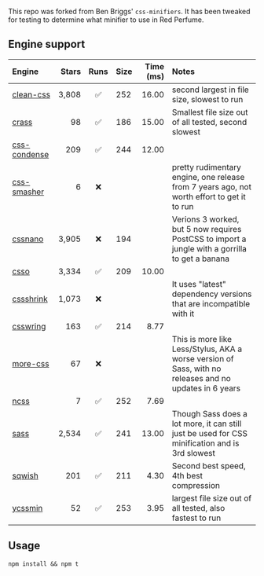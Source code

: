 This repo was forked from Ben Briggs' `css-minifiers`. It has been tweaked for testing to determine what minifier to use in Red Perfume.

## Engine support

Engine                                                    | Stars | Runs | Size | Time (ms) | Notes
:--                                                       | --:   | :--: | :--  | --:       | :--
[clean-css](https://github.com/jakubpawlowicz/clean-css)  | 3,808 | ✅   | 252  | 16.00     | second largest in file size, slowest to run
[crass](https://github.com/mattbasta/crass)               |    98 | ✅   | 186  | 15.00     | Smallest file size out of all tested, second slowest
[css-condense](https://github.com/rstacruz/css-condense)  |   209 | ✅   | 244  | 12.00     |
[css-smasher](https://github.com/MarkBennett/css-smasher) |     6 | ❌   |      |           | pretty rudimentary engine, one release from 7 years ago, not worth effort to get it to run
[cssnano](https://github.com/ben-eb/cssnano)              | 3,905 | ❌   | 194  |           | Verions 3 worked, but 5 now requires PostCSS to import a jungle with a gorrilla to get a banana
[csso](https://github.com/css/csso)                       | 3,334 | ✅   | 209  | 10.00     |
[cssshrink](https://github.com/stoyan/cssshrink)          | 1,073 | ❌   |      |           | It uses "latest" dependency versions that are incompatible with it
[csswring](https://github.com/hail2u/node-csswring)       |   163 | ✅   | 214  | 8.77      |
[more-css](https://github.com/army8735/more)              |    67 | ❌   |      |           | This is more like Less/Stylus, AKA a worse version of Sass, with no releases and no updates in 6 years
[ncss](https://github.com/wasche/ncss)                    |     7 | ✅   | 252  | 7.69      |
[sass](https://github.com/sass/dart-sass)                 | 2,534 | ✅   | 241  | 13.00     | Though Sass does a lot more, it can still just be used for CSS minification and is 3rd slowest
[sqwish](https://github.com/ded/sqwish)                   |   201 | ✅   | 211  | 4.30      | Second best speed, 4th best compression
[ycssmin](https://github.com/yui/ycssmin)                 |    52 | ✅   | 253  | 3.95      | largest file size out of all tested, also fastest to run


## Usage

`npm install && npm t`
